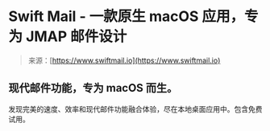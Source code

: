 <!--yml

category: 未分类

date: 2024-05-27 15:01:27

-->

# Swift Mail - 一款原生 macOS 应用，专为 JMAP 邮件设计

> 来源：[https://www.swiftmail.io](https://www.swiftmail.io)

## 现代邮件功能，专为 macOS 而生。

发现完美的速度、效率和现代邮件功能融合体验，尽在本地桌面应用中。包含免费试用。
